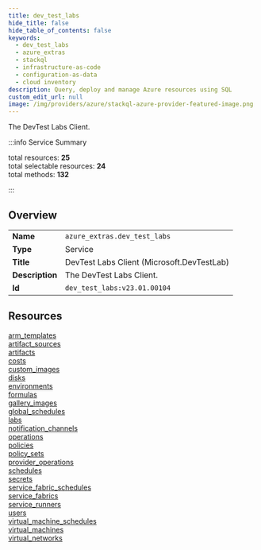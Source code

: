 ```yaml
---
title: dev_test_labs
hide_title: false
hide_table_of_contents: false
keywords:
  - dev_test_labs
  - azure_extras
  - stackql
  - infrastructure-as-code
  - configuration-as-data
  - cloud inventory
description: Query, deploy and manage Azure resources using SQL
custom_edit_url: null
image: /img/providers/azure/stackql-azure-provider-featured-image.png
---
```

The DevTest Labs Client.  
    
:::info Service Summary

<div class="row">
<div class="providerDocColumn">
<span>total resources:&nbsp;<b>25</b></span><br />
<span>total selectable resources:&nbsp;<b>24</b></span><br />
<span>total methods:&nbsp;<b>132</b></span><br />
</div>
</div>

:::

## Overview
<table><tbody>
<tr><td><b>Name</b></td><td><code>azure_extras.dev_test_labs</code></td></tr>
<tr><td><b>Type</b></td><td>Service</td></tr>
<tr><td><b>Title</b></td><td>DevTest Labs Client (Microsoft.DevTestLab)</td></tr>
<tr><td><b>Description</b></td><td>The DevTest Labs Client.</td></tr>
<tr><td><b>Id</b></td><td><code>dev_test_labs:v23.01.00104</code></td></tr>
</tbody></table>

## Resources
<div class="row">
<div class="providerDocColumn">
<a href="/providers/azure_extras/dev_test_labs/arm_templates/">arm_templates</a><br />
<a href="/providers/azure_extras/dev_test_labs/artifact_sources/">artifact_sources</a><br />
<a href="/providers/azure_extras/dev_test_labs/artifacts/">artifacts</a><br />
<a href="/providers/azure_extras/dev_test_labs/costs/">costs</a><br />
<a href="/providers/azure_extras/dev_test_labs/custom_images/">custom_images</a><br />
<a href="/providers/azure_extras/dev_test_labs/disks/">disks</a><br />
<a href="/providers/azure_extras/dev_test_labs/environments/">environments</a><br />
<a href="/providers/azure_extras/dev_test_labs/formulas/">formulas</a><br />
<a href="/providers/azure_extras/dev_test_labs/gallery_images/">gallery_images</a><br />
<a href="/providers/azure_extras/dev_test_labs/global_schedules/">global_schedules</a><br />
<a href="/providers/azure_extras/dev_test_labs/labs/">labs</a><br />
<a href="/providers/azure_extras/dev_test_labs/notification_channels/">notification_channels</a><br />
<a href="/providers/azure_extras/dev_test_labs/operations/">operations</a><br />
</div>
<div class="providerDocColumn">
<a href="/providers/azure_extras/dev_test_labs/policies/">policies</a><br />
<a href="/providers/azure_extras/dev_test_labs/policy_sets/">policy_sets</a><br />
<a href="/providers/azure_extras/dev_test_labs/provider_operations/">provider_operations</a><br />
<a href="/providers/azure_extras/dev_test_labs/schedules/">schedules</a><br />
<a href="/providers/azure_extras/dev_test_labs/secrets/">secrets</a><br />
<a href="/providers/azure_extras/dev_test_labs/service_fabric_schedules/">service_fabric_schedules</a><br />
<a href="/providers/azure_extras/dev_test_labs/service_fabrics/">service_fabrics</a><br />
<a href="/providers/azure_extras/dev_test_labs/service_runners/">service_runners</a><br />
<a href="/providers/azure_extras/dev_test_labs/users/">users</a><br />
<a href="/providers/azure_extras/dev_test_labs/virtual_machine_schedules/">virtual_machine_schedules</a><br />
<a href="/providers/azure_extras/dev_test_labs/virtual_machines/">virtual_machines</a><br />
<a href="/providers/azure_extras/dev_test_labs/virtual_networks/">virtual_networks</a><br />
</div>
</div>
